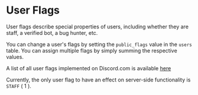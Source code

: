 # User Flags

User flags describe special properties of users, including whether they are staff, a verified bot, a bug hunter, etc.

You can change a user's flags by setting the `public_flags` value in the `users` table.
You can assign multiple flags by simply summing the respective values.

A list of all user flags implemented on Discord.com is available [here](https://github.com/Delitefully/DiscordLists/blob/master/flags.md)

Currently, the only user flag to have an effect on server-side functionality is `STAFF` ( 1 ).